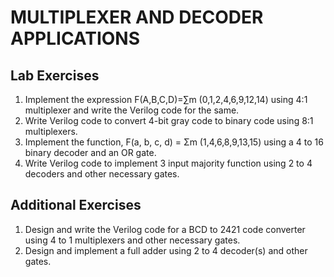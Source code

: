 # MULTIPLEXER AND DECODER APPLICATIONS
## Lab Exercises
1. Implement the expression F(A,B,C,D)=∑m (0,1,2,4,6,9,12,14) using 4:1 multiplexer and
write the Verilog code for the same.
2. Write Verilog code to convert 4-bit gray code to binary code using 8:1 multiplexers.
3. Implement the function, F(a, b, c, d) = Σm (1,4,6,8,9,13,15) using a 4 to 16 binary
decoder and an OR gate.
4. Write Verilog code to implement 3 input majority function using 2 to 4 decoders and
other necessary gates.
## Additional Exercises
1. Design and write the Verilog code for a BCD to 2421 code converter using 4 to 1
multiplexers and other necessary gates.
2. Design and implement a full adder using 2 to 4 decoder(s) and other gates.
